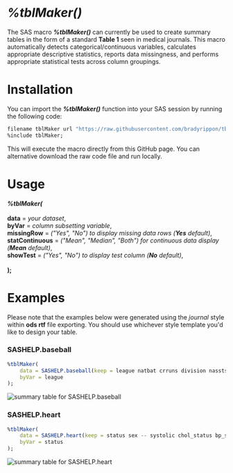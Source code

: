 # _%tblMaker()_

The SAS macro **_%tblMaker()_** can currently be used to create summary tables in the form of a standard **Table 1** seen in medical journals. This macro automatically detects categorical/continuous variables, calculates appropriate descriptive statistics, reports data missingness, and performs appropriate statistical tests across column groupings. 


# Installation
You can import the **_%tblMaker()_** function into your SAS session by running the following code:
```r
filename tblMaker url "https://raw.githubusercontent.com/bradyrippon/tblMaker/refs/heads/main/tblMaker.sas";
%include tblMaker;
```
This will execute the macro directly from this GitHub page. You can alternative download the raw code file and run locally. 


# Usage
**_%tblMaker(_** <br /> <br />
	**data** = _your dataset_, <br />
 	**byVar** = _column subsetting variable_, <br />
  	**missingRow** = _("Yes", "No") to display missing data rows (**Yes** default)_, <br />
	**statContinuous** = _("Mean", "Median", "Both") for continuous data display (**Mean** default)_, <br />
	**showTest** = _("Yes", "No") to display test column (**No** default)_, <br /> <br />
**);**


# Examples
Please note that the examples below were generated using the _journal_ style within **ods rtf** file exporting. You should use whichever style template you'd like to design your table. 

### SASHELP.baseball
```r
%tblMaker(
	data = SASHELP.baseball(keep = league natbat crruns division nassts),
	byVar = league
);
```
![summary table for SASHELP.baseball](https://github.com/bradyrippon/tblMaker/blob/main/figures/tbl-baseball.png)

### SASHELP.heart
```r
%tblMaker(
	data = SASHELP.heart(keep = status sex -- systolic chol_status bp_status),
	byVar = status
);
```
![summary table for SASHELP.heart](https://github.com/bradyrippon/tblMaker/blob/main/figures/tbl-heart.png)



